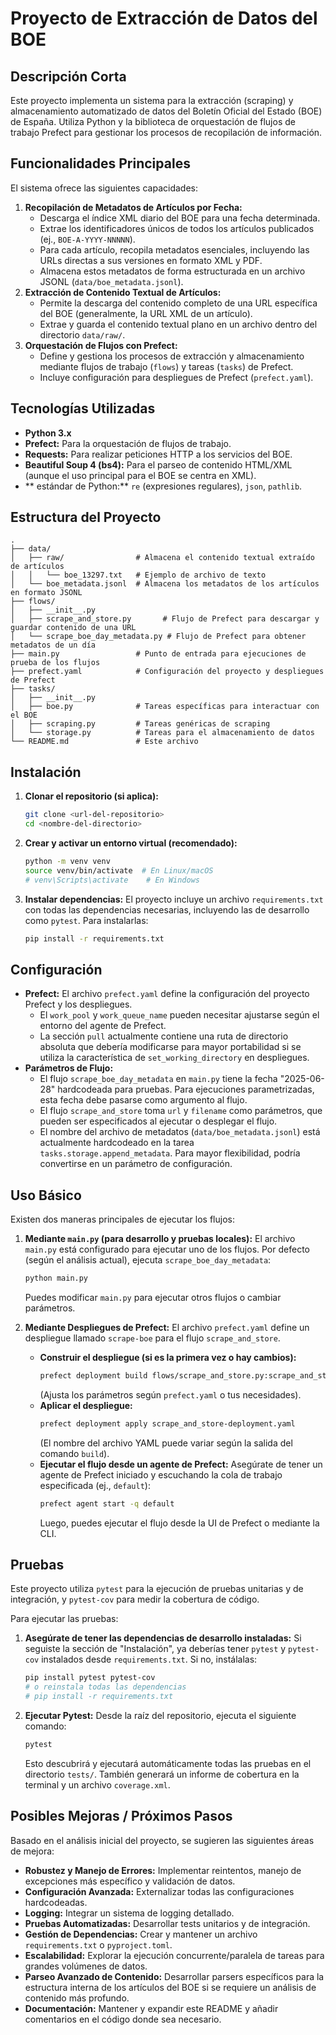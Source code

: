 # Proyecto de Extracción de Datos del BOE

## Descripción Corta

Este proyecto implementa un sistema para la extracción (scraping) y almacenamiento automatizado de datos del Boletín Oficial del Estado (BOE) de España. Utiliza Python y la biblioteca de orquestación de flujos de trabajo Prefect para gestionar los procesos de recopilación de información.

## Funcionalidades Principales

El sistema ofrece las siguientes capacidades:

1.  **Recopilación de Metadatos de Artículos por Fecha:**
    *   Descarga el índice XML diario del BOE para una fecha determinada.
    *   Extrae los identificadores únicos de todos los artículos publicados (ej., `BOE-A-YYYY-NNNNN`).
    *   Para cada artículo, recopila metadatos esenciales, incluyendo las URLs directas a sus versiones en formato XML y PDF.
    *   Almacena estos metadatos de forma estructurada en un archivo JSONL (`data/boe_metadata.jsonl`).
2.  **Extracción de Contenido Textual de Artículos:**
    *   Permite la descarga del contenido completo de una URL específica del BOE (generalmente, la URL XML de un artículo).
    *   Extrae y guarda el contenido textual plano en un archivo dentro del directorio `data/raw/`.
3.  **Orquestación de Flujos con Prefect:**
    *   Define y gestiona los procesos de extracción y almacenamiento mediante flujos de trabajo (`flows`) y tareas (`tasks`) de Prefect.
    *   Incluye configuración para despliegues de Prefect (`prefect.yaml`).

## Tecnologías Utilizadas

*   **Python 3.x**
*   **Prefect:** Para la orquestación de flujos de trabajo.
*   **Requests:** Para realizar peticiones HTTP a los servicios del BOE.
*   **Beautiful Soup 4 (bs4):** Para el parseo de contenido HTML/XML (aunque el uso principal para el BOE se centra en XML).
*   ** estándar de Python:** `re` (expresiones regulares), `json`, `pathlib`.

## Estructura del Proyecto

```
.
├── data/
│   ├── raw/                # Almacena el contenido textual extraído de artículos
│   │   └── boe_13297.txt   # Ejemplo de archivo de texto
│   └── boe_metadata.jsonl  # Almacena los metadatos de los artículos en formato JSONL
├── flows/
│   ├── __init__.py
│   ├── scrape_and_store.py       # Flujo de Prefect para descargar y guardar contenido de una URL
│   └── scrape_boe_day_metadata.py # Flujo de Prefect para obtener metadatos de un día
├── main.py                 # Punto de entrada para ejecuciones de prueba de los flujos
├── prefect.yaml            # Configuración del proyecto y despliegues de Prefect
├── tasks/
│   ├── __init__.py
│   ├── boe.py              # Tareas específicas para interactuar con el BOE
│   ├── scraping.py         # Tareas genéricas de scraping
│   └── storage.py          # Tareas para el almacenamiento de datos
└── README.md               # Este archivo
```

## Instalación

1.  **Clonar el repositorio (si aplica):**
    ```bash
    git clone <url-del-repositorio>
    cd <nombre-del-directorio>
    ```
2.  **Crear y activar un entorno virtual (recomendado):**
    ```bash
    python -m venv venv
    source venv/bin/activate  # En Linux/macOS
    # venv\Scripts\activate    # En Windows
    ```
3.  **Instalar dependencias:**
    El proyecto incluye un archivo `requirements.txt` con todas las dependencias necesarias, incluyendo las de desarrollo como `pytest`. Para instalarlas:
    ```bash
    pip install -r requirements.txt
    ```

## Configuración

*   **Prefect:** El archivo `prefect.yaml` define la configuración del proyecto Prefect y los despliegues.
    *   El `work_pool` y `work_queue_name` pueden necesitar ajustarse según el entorno del agente de Prefect.
    *   La sección `pull` actualmente contiene una ruta de directorio absoluta que debería modificarse para mayor portabilidad si se utiliza la característica de `set_working_directory` en despliegues.
*   **Parámetros de Flujo:**
    *   El flujo `scrape_boe_day_metadata` en `main.py` tiene la fecha "2025-06-28" hardcodeada para pruebas. Para ejecuciones parametrizadas, esta fecha debe pasarse como argumento al flujo.
    *   El flujo `scrape_and_store` toma `url` y `filename` como parámetros, que pueden ser especificados al ejecutar o desplegar el flujo.
    *   El nombre del archivo de metadatos (`data/boe_metadata.jsonl`) está actualmente hardcodeado en la tarea `tasks.storage.append_metadata`. Para mayor flexibilidad, podría convertirse en un parámetro de configuración.

## Uso Básico

Existen dos maneras principales de ejecutar los flujos:

1.  **Mediante `main.py` (para desarrollo y pruebas locales):**
    El archivo `main.py` está configurado para ejecutar uno de los flujos. Por defecto (según el análisis actual), ejecuta `scrape_boe_day_metadata`:
    ```bash
    python main.py
    ```
    Puedes modificar `main.py` para ejecutar otros flujos o cambiar parámetros.

2.  **Mediante Despliegues de Prefect:**
    El archivo `prefect.yaml` define un despliegue llamado `scrape-boe` para el flujo `scrape_and_store`.
    *   **Construir el despliegue (si es la primera vez o hay cambios):**
        ```bash
        prefect deployment build flows/scrape_and_store.py:scrape_and_store -n scrape-boe -q default
        ```
        (Ajusta los parámetros según `prefect.yaml` o tus necesidades).
    *   **Aplicar el despliegue:**
        ```bash
        prefect deployment apply scrape_and_store-deployment.yaml
        ```
        (El nombre del archivo YAML puede variar según la salida del comando `build`).
    *   **Ejecutar el flujo desde un agente de Prefect:**
        Asegúrate de tener un agente de Prefect iniciado y escuchando la cola de trabajo especificada (ej., `default`):
        ```bash
        prefect agent start -q default
        ```
        Luego, puedes ejecutar el flujo desde la UI de Prefect o mediante la CLI.

## Pruebas

Este proyecto utiliza `pytest` para la ejecución de pruebas unitarias y de integración, y `pytest-cov` para medir la cobertura de código.

Para ejecutar las pruebas:

1.  **Asegúrate de tener las dependencias de desarrollo instaladas:**
    Si seguiste la sección de "Instalación", ya deberías tener `pytest` y `pytest-cov` instalados desde `requirements.txt`. Si no, instálalas:
    ```bash
    pip install pytest pytest-cov
    # o reinstala todas las dependencias
    # pip install -r requirements.txt
    ```

2.  **Ejecutar Pytest:**
    Desde la raíz del repositorio, ejecuta el siguiente comando:
    ```bash
    pytest
    ```
    Esto descubrirá y ejecutará automáticamente todas las pruebas en el directorio `tests/`. También generará un informe de cobertura en la terminal y un archivo `coverage.xml`.

## Posibles Mejoras / Próximos Pasos

Basado en el análisis inicial del proyecto, se sugieren las siguientes áreas de mejora:

*   **Robustez y Manejo de Errores:** Implementar reintentos, manejo de excepciones más específico y validación de datos.
*   **Configuración Avanzada:** Externalizar todas las configuraciones hardcodeadas.
*   **Logging:** Integrar un sistema de logging detallado.
*   **Pruebas Automatizadas:** Desarrollar tests unitarios y de integración.
*   **Gestión de Dependencias:** Crear y mantener un archivo `requirements.txt` o `pyproject.toml`.
*   **Escalabilidad:** Explorar la ejecución concurrente/paralela de tareas para grandes volúmenes de datos.
*   **Parseo Avanzado de Contenido:** Desarrollar parsers específicos para la estructura interna de los artículos del BOE si se requiere un análisis de contenido más profundo.
*   **Documentación:** Mantener y expandir este README y añadir comentarios en el código donde sea necesario.

```

